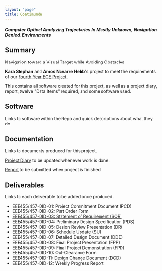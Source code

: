 ```yaml
---
layout: "page"
title: Coatimunde
---
```


##### Computer Optical Analyzing Trajectories In Mostly Unknown, Navigation Denied, Environments

## Summary
Navigation toward a Visual Target while Avoiding Obstacles

**Kara Stephan** and **Amos Navarre Hebb**'s project to meet the requirements of our [Fourth Year ECE Project](http://projects.segfaults.net).

This contains all software created for this project, as well as a project diary, report, twelve "Data Items" required, and some software used.

## Software

Links to software within the Repo and quick descriptions about what they do.

## Documentation

Links to documents produced for this project.

[Project Diary](https://github.com/navh/coatimunde/blob/master/DIARY.md) to be updated whenever work is done.

[Report]() to be submitted when project is finished.

## Deliverables

Links to each deliverable to be added once produced.

* [EEE455/457-DID-01: Project Commitment Document (PCD)](https://github.com/navh/coatimunde/blob/master/Data%20Item%20Deliverables/Project%20Commitment%20Document.pdf)
* EEE455/457-DID-02: Part Order Form
* [EEE455/457-DID-03: Statement of Requirement (SOR)](https://github.com/navh/coatimunde/blob/master/Data%20Item%20Deliverables/Statement%20of%20Requirements/DID-03%20SOR%20Hebb%20Stephan.pdf)
* EEE455/457-DID-04: Preliminary Design Specification (PDS)
* EEE455/457-DID-05: Design Review Presentation (DR)
* EEE455/457-DID-06: Schedule Update (SU)
* EEE455/457-DID-07: Detailed Design Document (DDD)
* EEE455/457-DID-08: Final Project Presentation (FPP)
* EEE455/457-DID-09: Final Project Demonstration (FPD)
* EEE455/457-DID-10: Out-Clearance Form
* EEE455/457-DID-11: Design Change Document (DCD)
* EEE455/457-DID-12: Weekly Progress Report

